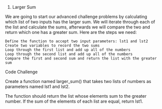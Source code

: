 1. Larger Sum

We are going to start our advanced challenge problems by calculating which list of two inputs has the larger sum. We will iterate through each of the list and calculate the sums, afterwards we will compare the two and return which one has a greater sum. Here are the steps we need:

    Define the function to accept two input parameters: lst1 and lst2
    Create two variables to record the two sums
    Loop through the first list and add up all of the numbers
    Loop through the second list and add up all of the numbers
    Compare the first and second sum and return the list with the greater sum

Code Challenge

Create a function named larger_sum() that takes two lists of numbers as parameters named lst1 and lst2.

The function should return the list whose elements sum to the greater number. If the sum of the elements of each list are equal, return lst1.